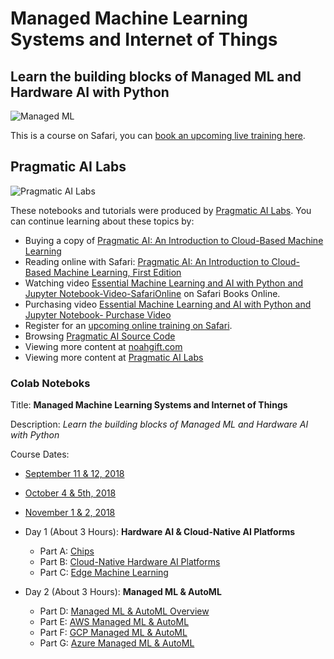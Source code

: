 # Managed Machine Learning Systems and Internet of Things
## Learn the building blocks of Managed ML and Hardware AI with Python

![Managed ML](https://user-images.githubusercontent.com/58792/45260894-08e67a00-b3a8-11e8-941f-e539cb10f8e1.jpg)

This is a course on Safari, you can [book an upcoming live training here](https://www.safaribooksonline.com/search/?query=noah%20gift).

## Pragmatic AI Labs
![Pragmatic AI Labs](https://paiml.com/images/logo_with_slogan_white_background.png)

These notebooks and tutorials were produced by [Pragmatic AI Labs](https://paiml.com/).  You can continue learning about these topics by:

*   Buying a copy of [Pragmatic AI: An Introduction to Cloud-Based Machine Learning](http://www.informit.com/store/pragmatic-ai-an-introduction-to-cloud-based-machine-9780134863863)
*   Reading online with Safari:  [Pragmatic AI: An Introduction to Cloud-Based Machine Learning, First Edition](https://www.safaribooksonline.com/library/view/pragmatic-ai-an/9780134863924/)
*  Watching video [Essential Machine Learning and AI with Python and Jupyter Notebook-Video-SafariOnline](https://www.safaribooksonline.com/videos/essential-machine-learning/9780135261118) on Safari Books Online.
* Purchasing video [Essential Machine Learning and AI with Python and Jupyter Notebook- Purchase Video](http://www.informit.com/store/essential-machine-learning-and-ai-with-python-and-jupyter-9780135261095)
*   Register for an [upcoming online training on Safari](https://www.safaribooksonline.com/search/?query=noah%20gift).
*   Browsing [Pragmatic AI Source Code](https://github.com/noahgift/pragmaticai)
*   Viewing more content at [noahgift.com](https://noahgift.com/)
*   Viewing more content at [Pragmatic AI Labs](https://paiml.com/)

### Colab Noteboks

Title:  **Managed Machine Learning Systems and Internet of Things**

Description:  *Learn the building blocks of Managed ML and Hardware AI with Python*

Course Dates:

* [September 11 & 12, 2018](https://www.safaribooksonline.com/live-training/courses/managed-machine-learning-systems-and-internet-of-things/0636920208303/)
* [October 4 & 5th, 2018](https://www.safaribooksonline.com/live-training/courses/managed-machine-learning-systems-and-internet-of-things/0636920216605/)
* [November 1 & 2, 2018](https://www.safaribooksonline.com/live-training/courses/managed-machine-learning-systems-and-internet-of-things/0636920216667/)

* Day 1 (About 3 Hours):  **Hardware AI & Cloud-Native AI Platforms**

  - Part A:  [Chips](https://colab.research.google.com/drive/1fv3wJsTpAtTpLnNwz0rGTNcLLYO_3Vq7)
  - Part B:  [Cloud-Native Hardware AI Platforms](https://colab.research.google.com/drive/1KmBBSJTju3xgVzFuzGcfTlXMzJIDofH6)
  - Part C:  [Edge Machine Learning](https://colab.research.google.com/drive/1Q1UY2gK2qfx9aMPGEoRv7sqlzk7zbIJR)

* Day 2 (About 3 Hours):  **Managed ML & AutoML**

  - Part D: [Managed ML & AutoML Overview](https://colab.research.google.com/drive/13rfkBM5R3VBIv9Ci5gbUke_HFqIV9NvK)
  - Part E: [AWS Managed ML & AutoML](https://colab.research.google.com/drive/1vSjIfoPbekC6Y7IMioazgI7ZBK1exNfa)
  - Part F: [GCP Managed ML & AutoML](https://colab.research.google.com/drive/1wXCFKRtUj633zU0lnVfUy5qqRIXjLJR2)
  - Part G: [Azure Managed ML & AutoML](https://colab.research.google.com/drive/1Z2w-UgAUnHmfQxhZcgP6kkHE8dmloE8R)


